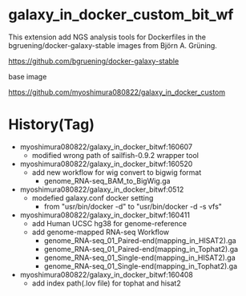 # galaxy_in_docker_custom_bit_wf

This extension add NGS analysis tools for Dockerfiles in the bgruening/docker-galaxy-stable images from Björn A. Grüning.

https://github.com/bgruening/docker-galaxy-stable

base image

https://github.com/myoshimura080822/galaxy_in_docker_custom

# History(Tag)
- myoshimura080822/galaxy_in_docker_bitwf:160607
  - modified wrong path of sailfish-0.9.2 wrapper tool 
- myoshimura080822/galaxy_in_docker_bitwf:160520
  - add new workflow for wig convert to bigwig format
    - genome_RNA-seq_BAM_to_BigWig.ga 
- myoshimura080822/galaxy_in_docker_bitwf:0512
  - modefied galaxy.conf docker setting
    - from "usr/bin/docker -d" to "usr/bin/docker -d -s vfs" 
- myoshimura080822/galaxy_in_docker_bitwf:160411
  - add Human UCSC hg38 for genome-reference
  - add genome-mapped RNA-seq Workflow
    - genome_RNA-seq_01_Paired-end(mapping_in_HISAT2).ga
    - genome_RNA-seq_01_Paired-end(mapping_in_Tophat2).ga
    - genome_RNA-seq_01_Single-end(mapping_in_HISAT2).ga
    - genome_RNA-seq_01_Single-end(mapping_in_Tophat2).ga
- myoshimura080822/galaxy_in_docker_bitwf:160408
  - add index path(.lov file) for tophat and hisat2
